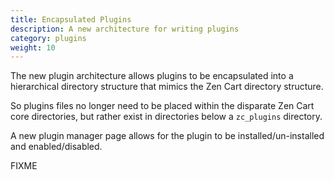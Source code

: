 ```yaml
---
title: Encapsulated Plugins
description: A new architecture for writing plugins
category: plugins
weight: 10
---
```


The new plugin architecture allows plugins to be encapsulated into a hierarchical directory structure
that mimics the Zen Cart directory structure. 

So plugins files no longer need to be placed within the disparate Zen Cart core directories, but rather exist 
in directories below a `zc_plugins` directory.

A new plugin manager page allows for the plugin to be installed/un-installed and enabled/disabled.

FIXME
